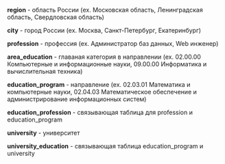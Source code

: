 **region** - область России (ex. Московская область, Ленинградская область, Свердловская область) 

**city** - город России (ex. Москва, Санкт-Петербург, Екатеринбург)

**profession** - профессия (ex. Администратор баз данных, Web инженер)

**area_education** - главаная категория в направлении (ex. 02.00.00 Компьютерные и информационные науки, 09.00.00 Информатика и вычислительная техника)

**education_program** - направление (ex. 02.03.01 Математика и компьютерные науки, 02.04.03 Математическое обеспечение и администрирование информационных систем)

**education_profession** - связывающая таблица для profession и education_program

**university** - университет

**university_education** - связывающая таблица education_program и university
